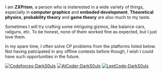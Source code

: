 I am **ZXPrism**, a person who is insterested in a wide variety of things, especially in **computer graphics** and **embeded development**. **Theoretical physics**, **probability theory** and **game theory** are also much to my taste.

Sometimes I will try crafting some intriguing gizmos, like balance cars, railguns, etc. To be honest, none of them worked fine as expected, but I just love them.

In my spare time, I often solve CP problems from the platforms listed below. Not having paticipated in any offline contests before though, I wish I could have such opportunities in the future.

[![Codeforces-DarkS0uls](https://img.shields.io/badge/Codeforces: DarkS0uls-Pupil_1371-008000?style=for-the-badge)](https://codeforces.com/profile/DarkS0uls)
[![AtCoder-DarkS0uls](https://img.shields.io/badge/atcoder: DarkS0uls-10 Kyu_215-808080?style=for-the-badge)](https://atcoder.jp/users/DarkS0uls)
[![LeetCode-DarkS0uls](https://img.shields.io/badge/leetcode: DarkS0uls-1618-0000ff?style=for-the-badge)](https://leetcode.cn/u/zhouleyi2003/)

